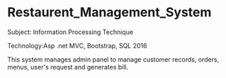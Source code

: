 # Restaurent_Management_System

Subject: Information Processing Technique

Technology:Asp .net MVC, Bootstrap, SQL 2016

This system manages admin panel to manage customer records, orders, menus, user's request and generates bill.
